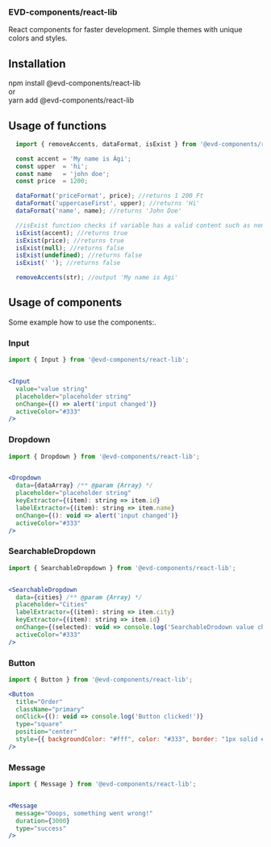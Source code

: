 ### EVD-components/react-lib
React components for faster development. 
Simple themes with unique colors and styles.

## Installation
npm install @evd-components/react-lib <br />
or <br />
yarn add @evd-components/react-lib <br />

## Usage of functions

```jsx
  import { removeAccents, dataFormat, isExist } from '@evd-components/react-lib';

  const accent = 'My name is Ági';
  const upper  = 'hi';
  const name   = 'john doe';
  const price  = 1200;

  dataFormat('priceFormat', price); //returns 1 200 Ft
  dataFormat('uppercaseFirst', upper); //returns 'Hi'
  dataFormat('name', name); //returns 'John Doe'

  //isExist function checks if variable has a valid content such as non empty array, non empty object etc...
  isExist(accent); //returns true
  isExist(price); //returns true
  isExist(null); //returns false
  isExist(undefined); //returns false
  isExist(' '); //returns false

  removeAccents(str); //output 'My name is Agi'

```

## Usage of components
Some example how to use the components:.

### Input

```jsx
import { Input } from '@evd-components/react-lib';


<Input 
  value="value string"
  placeholder="placeholder string"
  onChange={() => alert('input changed')}
  activeColor="#333"
/>
```

### Dropdown
```jsx
import { Dropdown } from '@evd-components/react-lib';


<Dropdown
  data={dataArray} /** @param {Array} */
  placeholder="placeholder string"
  keyExtractor={(item): string => item.id}
  labelExtractor={(item): string => item.name}
  onChange={(): void => alert('input changed')}
  activeColor="#333"
/>
```

### SearchableDropdown
```jsx
import { SearchableDropdown } from '@evd-components/react-lib';


<SearchableDropdown
  data={cities} /** @param {Array} */
  placeholder="Cities"
  labelExtractor={(item): string => item.city}
  keyExtractor={(item): string => item.id}
  onChange={(selected): void => console.log('SearchableDrodown value changed')}
  activeColor="#333"
/>
```

### Button
```jsx
import { Button } from '@evd-components/react-lib';

<Button
  title="Order"
  className="primary"
  onClick={(): void => console.log('Button clicked!')}
  type="square"
  position="center"
  style={{ backgroundColor: "#fff", color: "#333", border: "1px solid #fff" }}
/>
```

### Message
```jsx
import { Message } from '@evd-components/react-lib';


<Message
  message="Ooops, something went wrong!"
  duration={3000}
  type="success"
/>
```
